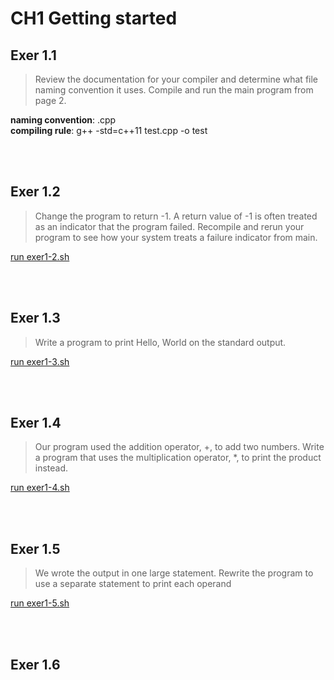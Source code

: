 # CH1 Getting started

## Exer 1.1

> Review the documentation for your compiler and determine what file naming convention it uses. Compile and run the main program from page 2.

**naming convention**: .cpp  
**compiling rule**: g++ -std=c++11 test.cpp -o test

<br></br>

## Exer 1.2

> Change the program to return -1. A return value of -1 is often treated as an indicator that the program failed. Recompile and rerun your program to see how your system treats a failure indicator from main.

[run exer1-2.sh](exer1-2.sh)

<br></br>

## Exer 1.3

> Write a program to print Hello, World on the standard output.

[run exer1-3.sh](exer1-3.sh)

<br></br>

## Exer 1.4

> Our program used the addition operator, +, to add two numbers. Write a program that uses the multiplication operator, *, to print the product instead.

[run exer1-4.sh](exer1-4.sh)

<br></br>

## Exer 1.5

> We wrote the output in one large statement. Rewrite the program to use a separate statement to print each operand

[run exer1-5.sh](exer1-5.sh)

<br></br>

## Exer 1.6

> 
